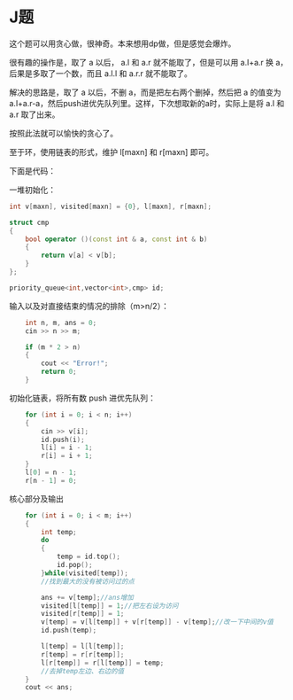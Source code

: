 # J题

这个题可以用贪心做，很神奇。本来想用dp做，但是感觉会爆炸。

很有趣的操作是，取了 a 以后， a.l 和 a.r 就不能取了，但是可以用 a.l+a.r 换 a，后果是多取了一个数，而且 a.l.l 和 a.r.r 就不能取了。

解决的思路是，取了 a 以后，不删 a，而是把左右两个删掉，然后把 a 的值变为 a.l+a.r-a，然后push进优先队列里。这样，下次想取新的a时，实际上是将 a.l 和 a.r 取了出来。

按照此法就可以愉快的贪心了。

至于环，使用链表的形式，维护 l[maxn] 和 r[maxn] 即可。

下面是代码：

一堆初始化：

```c++
int v[maxn], visited[maxn] = {0}, l[maxn], r[maxn];

struct cmp
{
    bool operator ()(const int & a, const int & b)
    {
        return v[a] < v[b];
    }
};

priority_queue<int,vector<int>,cmp> id;
```

输入以及对直接结束的情况的排除（m>n/2）：

```c++
    int n, m, ans = 0;
    cin >> n >> m;

    if (m * 2 > n)
    {
        cout << "Error!";
        return 0;
    }
```

初始化链表，将所有数 push 进优先队列：

```c++
    for (int i = 0; i < n; i++)
    {
        cin >> v[i];
        id.push(i);
        l[i] = i - 1;
        r[i] = i + 1;
    }
    l[0] = n - 1;
    r[n - 1] = 0;
```

核心部分及输出

```c++
    for (int i = 0; i < m; i++)
    {
        int temp;
        do
        {
            temp = id.top();
            id.pop();
        }while(visited[temp]);
        //找到最大的没有被访问过的点

        ans += v[temp];//ans增加
        visited[l[temp]] = 1;//把左右设为访问
        visited[r[temp]] = 1;
        v[temp] = v[l[temp]] + v[r[temp]] - v[temp];//改一下中间的v值
        id.push(temp);

        l[temp] = l[l[temp]];
        r[temp] = r[r[temp]];
        l[r[temp]] = r[l[temp]] = temp;
        //去掉temp左边、右边的值
    }
    cout << ans;
```